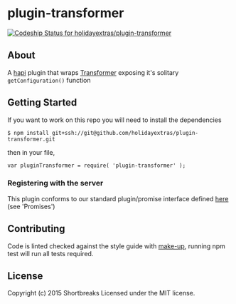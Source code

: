 # plugin-transformer

[ ![Codeship Status for holidayextras/plugin-transformer](https://codeship.com/projects/364463a0-a952-0132-8961-52627b42595c/status?branch=master)](https://codeship.com/projects/67646)

## About

A [hapi](http://hapijs.com/) plugin that wraps [Transformer](https://bitbucket.org/hxshortbreaks/transformer) exposing it's solitary ` getConfiguration() ` function

## Getting Started

If you want to work on this repo you will need to install the dependencies
```
$ npm install git+ssh://git@github.com/holidayextras/plugin-transformer.git
```

then in your file,

```
var pluginTransformer = require( 'plugin-transformer' );
```

### Registering with the server

This plugin conforms to our standard plugin/promise interface defined [here](https://bitbucket.org/hxshortbreaks/the-works/src/master/docs/PLUGINS.md) (see 'Promises')

## Contributing

Code is linted checked against the style guide with [make-up](https://github.com/holidayextras/make-up), running npm test will run all tests required.

## License
Copyright (c) 2015 Shortbreaks
Licensed under the MIT license.
